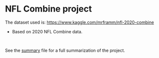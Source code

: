 # NFL Combine project

The dataset used is: https://www.kaggle.com/mrframm/nfl-2020-combine

- Based on 2020 NFL Combine data.


<br>

See the <u>summary</u> file for a full summarization of the project.
